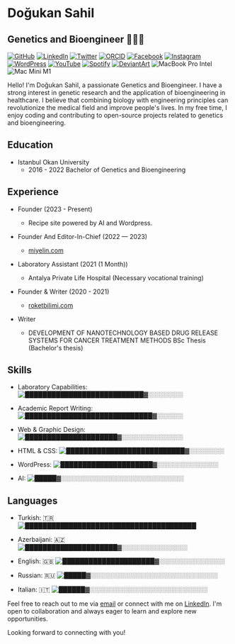 # Doğukan Sahil

## Genetics and Bioengineer 👨🏽‍🔬

[![GitHub](https://img.shields.io/badge/GitHub-dogukansahil-blue?style=flat&logo=github)](https://github.com/dogukansahil)
[![LinkedIn](https://img.shields.io/badge/LinkedIn-dogukansahil-blue?style=flat&logo=linkedin)](https://www.linkedin.com/in/dogukansahil)
[![Twitter](https://img.shields.io/badge/Twitter-dogukansahil-blue?style=flat&logo=twitter)](https://twitter.com/dogukansahil)
[![ORCID](https://img.shields.io/badge/ORCID-0000--0001--5943--1401-blue?style=flat)](https://orcid.org/0000-0001-5943-1401)
[![Facebook](https://img.shields.io/badge/Facebook-DogukanSahilF-blue?style=flat&logo=facebook)](https://www.facebook.com/DogukanSahilF)
[![Instagram](https://img.shields.io/badge/Instagram-dogukansahil-blue?style=flat&logo=instagram)](https://www.instagram.com/dogukansahil/)
[![WordPress](https://img.shields.io/badge/WordPress-dogukansahil-blue?style=flat&logo=wordpress)](https://profiles.wordpress.org/dogukansahil/)
[![YouTube](https://img.shields.io/badge/YouTube-DoguSahil-red?style=flat&logo=youtube)](https://www.youtube.com/@DoguSahil)
[![Spotify](https://img.shields.io/badge/Spotify-DogukanSahil-green?style=flat&logo=spotify)](https://open.spotify.com/show/2E5z1FmExb8ozaJjuI9d7J?si=nACyI38UTSis-i1HmslgWg)
[![DeviantArt](https://img.shields.io/badge/DeviantArt-dogukansahil-blue?style=flat&logo=deviantart)](https://www.deviantart.com/dogukansahil)
![MacBook Pro Intel](https://img.shields.io/badge/MacBook%20Pro-Intel-blue?style=for-the-badge&logo=apple&logoColor=white)
![Mac Mini M1](https://img.shields.io/badge/Mac%20Mini-M1-orange?style=for-the-badge&logo=apple&logoColor=white)



Hello! I'm Doğukan Sahil, a passionate Genetics and Bioengineer. I have a strong interest in genetic research and the application of bioengineering in healthcare. I believe that combining biology with engineering principles can revolutionize the medical field and improve people's lives. In my free time, I enjoy coding and contributing to open-source projects related to genetics and bioengineering.

## Education

- Istanbul Okan University
  - 2016 - 2022 Bachelor of Genetics and Bioengineering

## Experience

- Founder (2023 - Present)
  - Recipe site powered by AI and Wordpress.

- Founder And Editor-In-Chief (2022 — 2023)
  - [miyelin.com](https://www.miyelin.com)

- Laboratory Assistant (2021 (1 Month))
  - Antalya Private Life Hospital (Necessary vocational training)

- Founder & Writer (2020 - 2021)
  - [roketbilimi.com](https://www.roketbilimi.com)

- Writer
  - DEVELOPMENT OF NANOTECHNOLOGY BASED DRUG RELEASE SYSTEMS FOR CANCER TREATMENT METHODS BSc Thesis (Bachelor's thesis)

## Skills

- Laboratory Capabilities: 
  ![███████████████████████████▓░░░░░░░░](https://progress-bar.dev/80/)

- Academic Report Writing: 
  ![█████████████████████████████▓░░░░░░](https://progress-bar.dev/90/)

- Web & Graphic Design: 
  ![█████████████████████▓░░░░░░░░░░░░░░](https://progress-bar.dev/70/)

- HTML & CSS: 
  ![███████████████████████████▓░░░░░░░░](https://progress-bar.dev/80/)

- WordPress: 
  ![█████████████████████▓░░░░░░░░░░░░░░](https://progress-bar.dev/70/)

- AI: 
  ![█████▓░░░░░░░░░░░░░░░░░░░░░░░░░░░░](https://progress-bar.dev/20/)

## Languages

- Turkish: 🇹🇷 
  ![███████████████████████████████████████](https://progress-bar.dev/100/)

- Azerbaijani: 🇦🇿 
  ![█████████████████████▓░░░░░░░░░░░░░░░](https://progress-bar.dev/70/)

- English: 🇬🇧 
  ![█████████████████████▓░░░░░░░░░░░░░░░](https://progress-bar.dev/70/)

- Russian: 🇷🇺 
  ![█████▓░░░░░░░░░░░░░░░░░░░░░░░░░░░░░](https://progress-bar.dev/20/)

- Italian: 🇮🇹 
  ![██████▓░░░░░░░░░░░░░░░░░░░░░░░░░░░](https://progress-bar.dev/30/)

Feel free to reach out to me via [email](mailto:dogukansahil@gmail.com) or connect with me on [LinkedIn](https://www.linkedin.com/in/dogukansahil). I'm open to collaboration and always eager to learn and explore new opportunities.

Looking forward to connecting with you!
